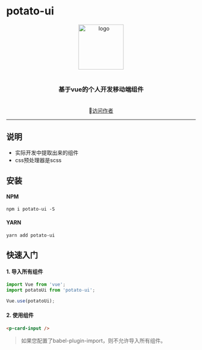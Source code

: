 # potato-ui
<p align="center">
    <img alt="logo" src="http://www.gaorongjun.cn/wp-content/uploads/2018/07/cropped-80cb39dbb6fd5266e1a3a92ea018972bd407367b.jpg" width="120" height="120" style="margin-bottom: 10px;">
</p>

<h3 align="center" style="margin: 30px 0 35px;">基于vue的个人开发移动端组件</h3>


<p align="center">
  🚀<a href="http://www.gaorongjun.cn">访问作者</a>
</p>

---

## 说明

* 实际开发中提取出来的组件
* css预处理器是scss


## 安装

#### NPM

```shell
npm i potato-ui -S
```

#### YARN

```shell
yarn add potato-ui
```

## 快速入门

#### 1. 导入所有组件

```js
import Vue from 'vue';
import potatoUi from 'potato-ui';

Vue.use(potatoUi);
```
#### 2. 使用组件

```html
<p-card-input />
```
> 如果您配置了babel-plugin-import，则不允许导入所有组件。

